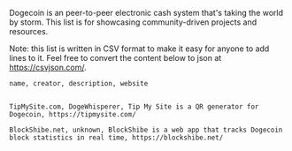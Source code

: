 Dogecoin is an peer-to-peer electronic cash system that's taking the world by storm. This list is for showcasing community-driven projects and resources.

Note: this list is written in CSV format to make it easy for anyone to add lines to it. Feel free to convert the content below to json at https://csvjson.com/.

```
name, creator, description, website


TipMySite.com, DogeWhisperer, Tip My Site is a QR generator for Dogecoin, https://tipmysite.com/

BlockShibe.net, unknown, BlockShibe is a web app that tracks Dogecoin block statistics in real time, https://blockshibe.net/


```
